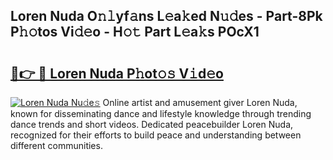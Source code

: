 ## Loren Nuda O𝚗𝚕yf𝚊ns L𝚎a𝚔ed N𝚞𝚍es - Part-8Pk P𝚑𝚘tos Vi𝚍𝚎o - H𝚘𝚝 Part L𝚎a𝚔s POcX1

# <h2><a href="http://kfaclc.oniu.top/?m=Loren+Nuda">🔗👉 🔴 Loren Nuda P𝚑ot𝚘𝚜 V𝚒d𝚎o</a></h2>

[![Loren Nuda Nu𝚍e𝚜](https://i.imgur.com/0qMVB7G.gif)](http://kfaclc.oniu.top/?m=Loren+Nuda)
Online artist and amusement giver Loren Nuda, known for disseminating dance and lifestyle knowledge through trending dance trends and short videos. Dedicated peacebuilder Loren Nuda, recognized for their efforts to build peace and understanding between different communities.  
